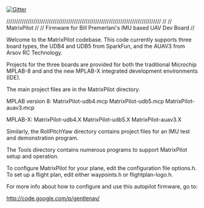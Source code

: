 [![Gitter](https://badges.gitter.im/Join%20Chat.svg)](https://gitter.im/kd0aij/MatrixPilot?utm_source=badge&utm_medium=badge&utm_campaign=pr-badge)

////////////////////////////////////////////////////////////////////////////////
//
// MatrixPilot
//
// Firmware for Bill Premerlani's IMU based UAV Dev Board
//

Welcome to the MatrixPilot codebase. This code currently supports three board types, the UDB4 and UDB5 from SparkFun, and the AUAV3 from Arsov RC Technology.

Projects for the three boards are provided for both the traditional Microchip MPLAB-8 and and the new MPLAB-X integrated development environments (IDE).


The main project files are in the MatrixPilot directory.

MPLAB version 8:
    MatrixPilot-udb4.mcp
    MatrixPilot-udb5.mcp
    MatrixPilot-auav3.mcp

MPLAB-X:
    MatrixPilot-udb4.X
    MatrixPilot-udb5.X
    MatrixPilot-auav3.X

Similarly, the RollPitchYaw directory contains project files for an IMU test and demonstration program.

The Tools directory contains numerous programs to support MatrixPilot setup and operation.

To configure MatrixPilot for your plane, edit the configuration file options.h.
To set up a flight plan, edit either waypoints.h or flightplan-logo.h.

For more info about how to configure and use this autopilot firmware, go to:

   http://code.google.com/p/gentlenav/
